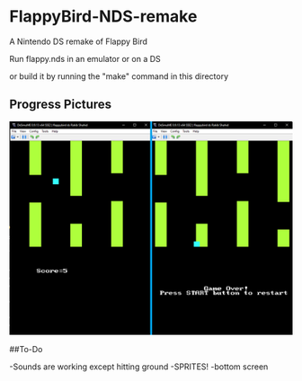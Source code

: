 # FlappyBird-NDS-remake


A Nintendo DS remake of Flappy Bird

Run flappy.nds in an emulator or on a DS

or build it by running the "make" command in this directory

## Progress Pictures

![flappy ds](https://github.com/rakib-shahid/FlappyBird-NDS-remake/blob/main/pics/flappy%20bird%20ds.png)

##To-Do

-Sounds are working except hitting ground
-SPRITES! 
-bottom screen

